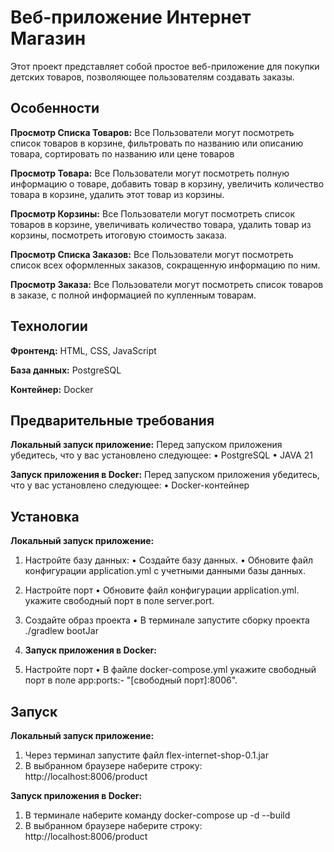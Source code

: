 # Веб-приложение Интернет Магазин

Этот проект представляет собой простое веб-приложение для покупки детских товаров, позволяющее пользователям создавать заказы.

## Особенности


**Просмотр Списка Товаров:** Все Пользователи могут посмотреть список товаров в корзине, фильтровать по названию или описанию товара, сортировать по названию или цене товаров

**Просмотр Товара:** Все Пользователи могут посмотреть полную информацию о товаре, добавить товар в корзину, увеличить количество товара в корзине, удалить этот товар из корзины.

**Просмотр Корзины:** Все Пользователи могут посмотреть список товаров в корзине, увеличивать количество товара, удалить товар из корзины, посмотреть итоговую стоимость заказа.

**Просмотр Списка Заказов:** Все Пользователи могут посмотреть список всех оформленных заказов, сокращенную информацию по ним.

**Просмотр Заказа:** Все Пользователи могут посмотреть список товаров в заказе, с полной информацией по купленным товарам.

## Технологии

**Фронтенд:** HTML, CSS, JavaScript

**База данных:** PostgreSQL

**Контейнер:** Docker

## Предварительные требования
**Локальный запуск приложение:**
    Перед запуском приложения убедитесь, что у вас установлено следующее:
        • PostgreSQL
        • JAVA 21

**Запуск приложения в Docker:**
    Перед запуском приложения убедитесь, что у вас установлено следующее:
        • Docker-контейнер

## Установка
**Локальный запуск приложение:**
1. Настройте базу данных:
    • Создайте базу данных.
    • Обновите файл конфигурации application.yml с учетными данными базы данных.
2. Настройте порт
    • Обновите файл конфигурации application.yml. укажите свободный порт в поле server.port.
3. Создайте образ проекта
   • В терминале запустите сборку проекта ./gradlew bootJar

4. **Запуск приложения в Docker:**
1. Настройте порт
   • В файле docker-compose.yml укажите свободный порт в поле app:ports:- "[свободный порт]:8006".

## Запуск
**Локальный запуск приложение:**
1. Через терминал запустите файл flex-internet-shop-0.1.jar
2. В выбранном браузере наберите строку: http://localhost:8006/product

**Запуск приложения в Docker:**
1. В терминале наберите команду  docker-compose up -d --build
2. В выбранном браузере наберите строку: http://localhost:8006/product
